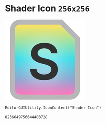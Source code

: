 # Shader Icon `256x256`
<img src="/img/Shader%20Icon.png" width=256 height=256>

``` CSharp
EditorGUIUtility.IconContent("Shader Icon")
```
```
8236649756644403728
```

